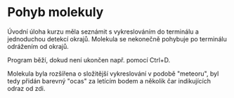 # Pohyb molekuly

Úvodní úloha kurzu měla seznámit s vykreslováním do terminálu a jednoduchou detekcí okrajů. Molekula se nekonečně pohybuje po terminálu odrážením od okrajů. 

Program běží, dokud není ukončen např. pomocí Ctrl+D.

Molekula byla rozšířena o složitější vykreslování v podobě "meteoru", byl tedy přidán barevný "ocas" za letícím bodem a několik čar indikujících odraz od zdi.

